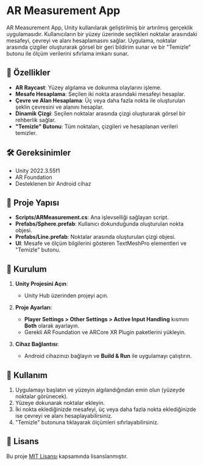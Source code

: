 # AR Measurement App

AR Measurement App, Unity kullanılarak geliştirilmiş bir artırılmış gerçeklik uygulamasıdır. Kullanıcıların bir yüzey üzerinde seçtikleri noktalar arasındaki mesafeyi, çevreyi ve alanı hesaplamasını sağlar. Uygulama, noktalar arasında çizgiler oluşturarak görsel bir geri bildirim sunar ve bir "Temizle" butonu ile ölçüm verilerini sıfırlama imkanı sunar.

## 🚀 Özellikler

- **AR Raycast**: Yüzey algılama ve dokunma olaylarını işleme.
- **Mesafe Hesaplama**: Seçilen iki nokta arasındaki mesafeyi hesaplar.
- **Çevre ve Alan Hesaplama**: Üç veya daha fazla nokta ile oluşturulan şeklin çevresini ve alanını hesaplar.
- **Dinamik Çizgi**: Seçilen noktalar arasında çizgi oluşturarak görsel bir rehberlik sağlar.
- **"Temizle" Butonu**: Tüm noktaları, çizgileri ve hesaplanan verileri temizler.

## 🛠️ Gereksinimler

- Unity 2022.3.55f1
- AR Foundation
- Desteklenen bir Android cihaz

## 📂 Proje Yapısı

- **Scripts/ARMeasurement.cs**: Ana işlevselliği sağlayan script.
- **Prefabs/Sphere.prefab**: Kullanıcı dokunduğunda oluşturulan nokta objesi.
- **Prefabs/Line.prefab**: Noktalar arasında oluşturulan çizgi objesi.
- **UI**: Mesafe ve ölçüm bilgilerini gösteren TextMeshPro elementleri ve "Temizle" butonu.

## 🔧 Kurulum

1. **Unity Projesini Açın**:
   - Unity Hub üzerinden projeyi açın.

2. **Proje Ayarları**:
   - **Player Settings > Other Settings > Active Input Handling** kısmını **Both** olarak ayarlayın.
   - Gerekli AR Foundation ve ARCore XR Plugin paketlerini yükleyin.

3. **Cihaz Bağlantısı**:
   - Android cihazınızı bağlayın ve **Build & Run** ile uygulamayı çalıştırın.

## 📖 Kullanım

1. Uygulamayı başlatın ve yüzeyin algılandığından emin olun (yüzeyde noktalar görünecek).
2. Yüzeye dokunarak noktalar ekleyin.
3. İki nokta eklediğinizde mesafeyi, üç veya daha fazla nokta eklediğinizde ise çevreyi ve alanı hesaplayabilirsiniz.
4. "Temizle" butonuna tıklayarak ölçümleri sıfırlayabilirsiniz.

## 📜 Lisans

Bu proje [MIT Lisansı](LICENSE) kapsamında lisanslanmıştır.


